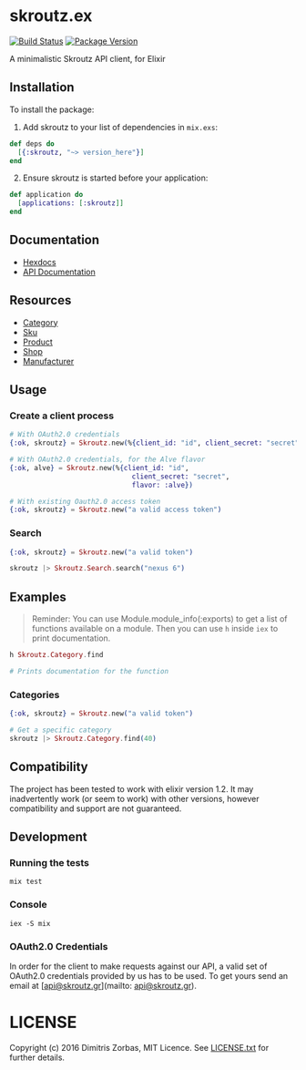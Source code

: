 # skroutz.ex

[![Build Status](https://travis-ci.org/skroutz/skroutz.ex.svg?branch=master)](https://travis-ci.org/skroutz/skroutz.ex)
[![Package Version](https://img.shields.io/hexpm/v/skroutz.svg)](https://hex.pm/packages/skroutz)

A minimalistic Skroutz API client, for Elixir

## Installation

To install the package:

  1. Add skroutz to your list of dependencies in `mix.exs`:

```elixir
def deps do
  [{:skroutz, "~> version_here"}]
end
```

  2. Ensure skroutz is started before your application:

```elixir
def application do
  [applications: [:skroutz]]
end
```

## Documentation

* [Hexdocs](http://hexdocs.pm/skroutz/api-reference.html)
* [API Documentation](https://developer.skroutz.gr/api/v3)

## Resources

- [Category](http://developer.skroutz.gr/api/v3/category/)
- [Sku](http://developer.skroutz.gr/api/v3/sku/)
- [Product](http://developer.skroutz.gr/api/v3/product/)
- [Shop](http://developer.skroutz.gr/api/v3/shop/)
- [Manufacturer](http://developer.skroutz.gr/api/v3/manufacturer/)

## Usage

### Create a client process

```elixir
# With OAuth2.0 credentials
{:ok, skroutz} = Skroutz.new(%{client_id: "id", client_secret: "secret"})

# With OAuth2.0 credentials, for the Alve flavor
{:ok, alve} = Skroutz.new(%{client_id: "id",
                              client_secret: "secret",
                              flavor: :alve})
```

```elixir
# With existing Oauth2.0 access token
{:ok, skroutz} = Skroutz.new("a valid access token")
```

### Search

```elixir
{:ok, skroutz} = Skroutz.new("a valid token")

skroutz |> Skroutz.Search.search("nexus 6")
```

## Examples

> Reminder: You can use Module.module_info(:exports) to get a list of
> functions available on a module.
> Then you can use `h` inside `iex` to print documentation.

```elixir
h Skroutz.Category.find

# Prints documentation for the function
```

### Categories

```elixir
{:ok, skroutz} = Skroutz.new("a valid token")

# Get a specific category
skroutz |> Skroutz.Category.find(40)
```

## Compatibility

The project has been tested to work with elixir version 1.2.
It may inadvertently work (or seem to work) with other versions, however compatibility and support are not guaranteed.

## Development

### Running the tests

```shell
mix test
```

### Console

```shell
iex -S mix
```

### OAuth2.0 Credentials

In order for the client to make requests against our API,
a valid set of OAuth2.0 credentials provided by us has to be used.
To get yours send an email at [api@skroutz.gr](mailto: api@skroutz.gr).

# LICENSE

Copyright (c) 2016 Dimitris Zorbas, MIT Licence.
See [LICENSE.txt](https://github.com/skroutz/skroutz.ex/blob/master/LICENSE.txt) for further details.

